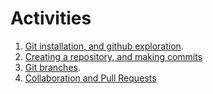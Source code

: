 # Activities

1. [Git installation, and github exploration](./activity_1_installation_exploration.md).
2. [Creating a repository, and making commits](./activity_2_commit_github.md)
5. [Git branches](./activity_5_branches.md).
6. [Collaboration and Pull Requests](./activity_6_pr.md)